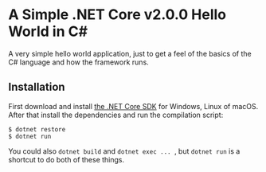 # A Simple .NET Core v2.0.0 Hello World in C#

A very simple hello world application, just to get a feel of the basics of the C# language and how the framework runs.

## Installation

First download and install <a href="https://www.microsoft.com/net/download/core">the .NET Core SDK</a> for Windows, Linux of macOS. After that install the dependencies and run the compilation script:

```
$ dotnet restore
$ dotnet run
```

You could also `dotnet build` and `dotnet exec ... `, but `dotnet run` is a shortcut to do both of these things.
